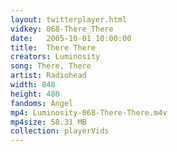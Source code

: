 ```yaml
---
layout: twitterplayer.html
vidkey: 068-There_There
date:   2005-10-01 10:00:00
title:  There There
creators: Luminosity
song: There, There
artist: Radiohead
width: 848
height: 480
fandoms: Angel
mp4: Luminosity-068-There-There.m4v
mp4size: 58.31 MB
collection: playerVids
---
```


  <div>
  
  </div>
  